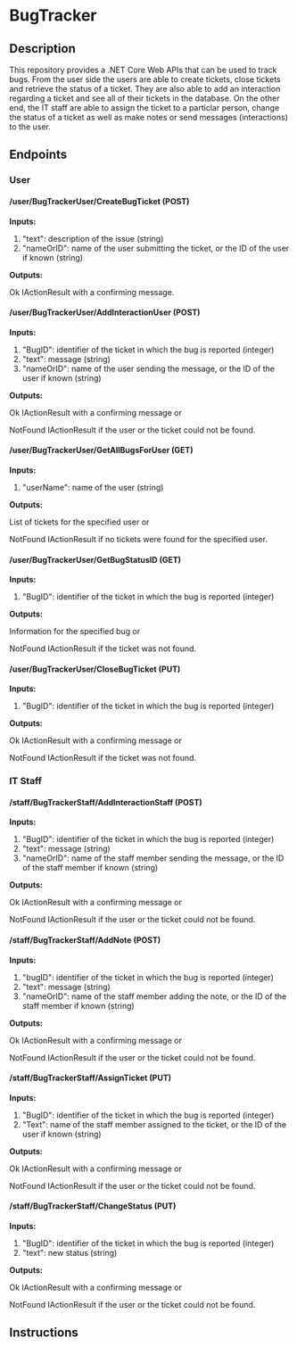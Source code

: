 # BugTracker

## Description
This repository provides a .NET Core Web APIs that can be used to track bugs. From the user side the users are able to create tickets, close tickets and retrieve the status of a ticket. They are also able to add an interaction regarding a ticket and see all of their tickets in the database. On the other end, the IT staff are able to assign the ticket to a particlar person, change the status of a ticket as well as make notes or send messages (interactions) to the user.

## Endpoints
### User
#### /user/BugTrackerUser/CreateBugTicket (POST)
**Inputs:**
1. "text": description of the issue (string)
2. "nameOrID": name of the user submitting the ticket, or the ID of the user if known (string)
   
**Outputs:**

Ok IActionResult with a confirming message.

#### /user/BugTrackerUser/AddInteractionUser (POST)
**Inputs:**
1. "BugID": identifier of the ticket in which the bug is reported (integer)
2. "text": message (string)
3. "nameOrID": name of the user sending the message, or the ID of the user if known (string)
   
**Outputs:**

Ok IActionResult with a confirming message or

NotFound IActionResult if the user or the ticket could not be found.

#### /user/BugTrackerUser/GetAllBugsForUser (GET)
**Inputs:**
1. "userName": name of the user (string)
   
**Outputs:**

List of tickets for the specified user or

NotFound IActionResult if no tickets were found for the specified user.

#### /user/BugTrackerUser/GetBugStatusID (GET)
**Inputs:**
1. "BugID": identifier of the ticket in which the bug is reported (integer)
   
**Outputs:**

Information for the specified bug or

NotFound IActionResult if the ticket was not found.

#### /user/BugTrackerUser/CloseBugTicket (PUT)
**Inputs:**
1. "BugID": identifier of the ticket in which the bug is reported (integer)
   
**Outputs:**

Ok IActionResult with a confirming message or

NotFound IActionResult if the ticket was not found.

### IT Staff
#### /staff/BugTrackerStaff/AddInteractionStaff (POST)
**Inputs:**
1. "BugID": identifier of the ticket in which the bug is reported (integer)
2. "text": message (string)
3. "nameOrID": name of the staff member sending the message, or the ID of the staff member if known (string)
   
**Outputs:**

Ok IActionResult with a confirming message or

NotFound IActionResult if the user or the ticket could not be found.

#### /staff/BugTrackerStaff/AddNote (POST)
**Inputs:**
1. "bugID": identifier of the ticket in which the bug is reported (integer)
2. "text": message (string)
3. "nameOrID": name of the staff member adding the note, or the ID of the staff member if known (string)
   
**Outputs:**

Ok IActionResult with a confirming message or

NotFound IActionResult if the user or the ticket could not be found.

#### /staff/BugTrackerStaff/AssignTicket (PUT)
**Inputs:**
1. "BugID": identifier of the ticket in which the bug is reported (integer)
3. "Text": name of the staff member assigned to the ticket, or the ID of the user if known (string)
   
**Outputs:**

Ok IActionResult with a confirming message or

NotFound IActionResult if the user or the ticket could not be found.

#### /staff/BugTrackerStaff/ChangeStatus (PUT)
**Inputs:**
1. "BugID": identifier of the ticket in which the bug is reported (integer)
2. "text": new status (string)
   
**Outputs:**

Ok IActionResult with a confirming message or

NotFound IActionResult if the user or the ticket could not be found.

## Instructions
